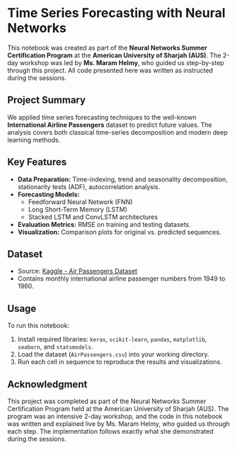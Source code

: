 # Time Series Forecasting with Neural Networks

This notebook was created as part of the **Neural Networks Summer Certification Program** at the **American University of Sharjah (AUS)**. The 2-day workshop was led by **Ms. Maram Helmy**, who guided us step-by-step through this project. All code presented here was written as instructed during the sessions.

## Project Summary

We applied time series forecasting techniques to the well-known **International Airline Passengers** dataset to predict future values. The analysis covers both classical time-series decomposition and modern deep learning methods.

## Key Features

- **Data Preparation:** Time-indexing, trend and seasonality decomposition, stationarity tests (ADF), autocorrelation analysis.
- **Forecasting Models:**
  - Feedforward Neural Network (FNN)
  - Long Short-Term Memory (LSTM)
  - Stacked LSTM and ConvLSTM architectures
- **Evaluation Metrics:** RMSE on training and testing datasets.
- **Visualization:** Comparison plots for original vs. predicted sequences.

## Dataset

- Source: [Kaggle - Air Passengers Dataset](https://www.kaggle.com/rakannimer/air-passengers)
- Contains monthly international airline passenger numbers from 1949 to 1960.

## Usage

To run this notebook:
1. Install required libraries: `keras`, `scikit-learn`, `pandas`, `matplotlib`, `seaborn`, and `statsmodels`.
2. Load the dataset (`AirPassengers.csv`) into your working directory.
3. Run each cell in sequence to reproduce the results and visualizations.

## Acknowledgment

This project was completed as part of the Neural Networks Summer Certification Program held at the American University of Sharjah (AUS). The program was an intensive 2-day workshop, and the code in this notebook was written and explained live by Ms. Maram Helmy, who guided us through each step. The implementation follows exactly what she demonstrated during the sessions.
